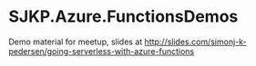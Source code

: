 # SJKP.Azure.FunctionsDemos

Demo material for meetup, slides at http://slides.com/simonj-k-pedersen/going-serverless-with-azure-functions 
